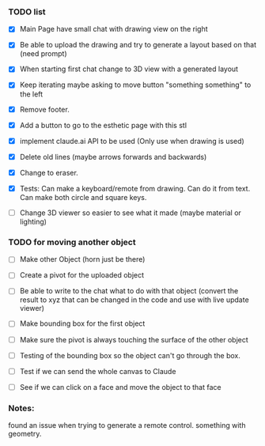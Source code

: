### TODO list
- [X] Main Page have small chat with drawing view on the right
- [X] Be able to upload the drawing and try to generate a layout based on that (need prompt)
- [X] When starting first chat change to 3D view with a generated layout
- [X] Keep iterating maybe asking to move button "something something" to the left
- [X] Remove footer.  
- [X] Add a button to go to the esthetic page with this stl
- [X] implement claude.ai API to be used (Only use when drawing is used)
- [X] Delete old lines (maybe arrows forwards and backwards)
- [X] Change to eraser.
- [X] Tests: Can make a keyboard/remote from drawing. Can do it from text. Can make both circle and square keys. 
- [ ] Change 3D viewer so easier to see what it made (maybe material or lighting)


### TODO for moving another object
- [ ] Make other Object (horn just be there)
- [ ] Create a pivot for the uploaded object
- [ ] Be able to write to the chat what to do with that object (convert the result to xyz that can be changed in the code and use with live update viewer)
- [ ] Make bounding box for the first object
- [ ] Make sure the pivot is always touching the surface of the other object
- [ ] Testing of the bounding box so the object can't go through the box.
- [ ] Test if we can send the whole canvas to Claude
- [ ] See if we can click on a face and move the object to that face


### Notes:
found an issue when trying to generate a remote control. something with geometry.
